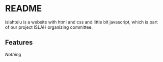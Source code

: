 # README

islahtelu is a website with html and css and little bit javascript, which is part of our project ISLAH organizing committee.

## Features
_Nothing_
